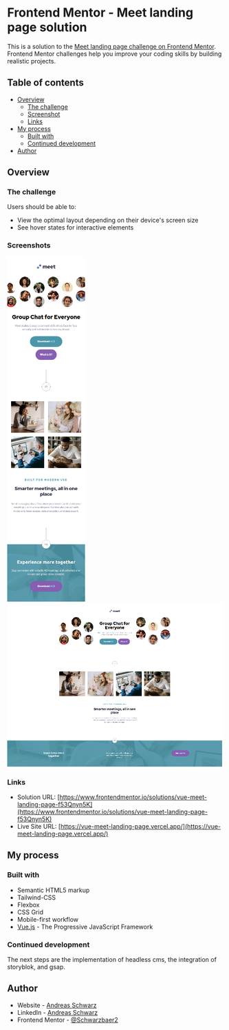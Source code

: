 # Frontend Mentor - Meet landing page solution

This is a solution to the [Meet landing page challenge on Frontend Mentor](https://www.frontendmentor.io/challenges/meet-landing-page-rbTDS6OUR). Frontend Mentor challenges help you improve your coding skills by building realistic projects.

## Table of contents

- [Overview](#overview)
  - [The challenge](#the-challenge)
  - [Screenshot](#screenshot)
  - [Links](#links)
- [My process](#my-process)
  - [Built with](#built-with)
  - [Continued development](#continued-development)
- [Author](#author)

## Overview

### The challenge

Users should be able to:

- View the optimal layout depending on their device's screen size
- See hover states for interactive elements

### Screenshots

![](./screenshot-mobile.png)
![](./screenshot-fullpage.png)

### Links

- Solution URL: [https://www.frontendmentor.io/solutions/vue-meet-landing-page-f53Qnyn5K](https://www.frontendmentor.io/solutions/vue-meet-landing-page-f53Qnyn5K)
- Live Site URL: [https://vue-meet-landing-page.vercel.app/](https://vue-meet-landing-page.vercel.app/)

## My process

### Built with

- Semantic HTML5 markup
- Tailwind-CSS
- Flexbox
- CSS Grid
- Mobile-first workflow
- [Vue.js](https://vuejs.org/) - The Progressive JavaScript Framework

### Continued development

The next steps are the implementation of headless cms, the integration of storyblok, and gsap.

## Author

- Website - [Andreas Schwarz](https://andreas-schwarz.dev/)
- LinkedIn - [Andreas Schwarz](https://www.linkedin.com/in/andreas-schwarz-20/)
- Frontend Mentor - [@Schwarzbaer2](https://www.frontendmentor.io/profile/Schwarzbaer2)
